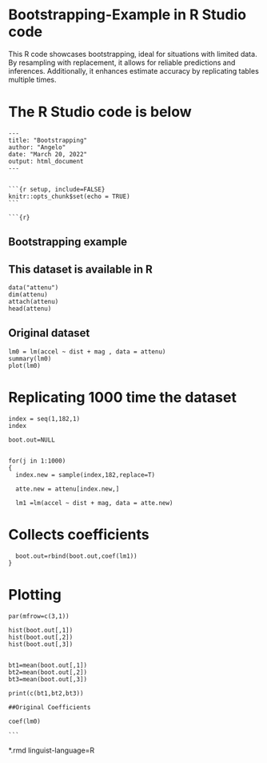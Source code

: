 # Bootstrapping-Example in R Studio code
This R code showcases bootstrapping, ideal for situations with limited data. By resampling with replacement, it allows for reliable predictions and inferences. Additionally, it enhances estimate accuracy by replicating tables multiple times.

# The R Studio code is below

    ---
    title: "Bootstrapping"
    author: "Angelo"
    date: "March 20, 2022"
    output: html_document
    ---


    ```{r setup, include=FALSE}
    knitr::opts_chunk$set(echo = TRUE)
    ```

    ```{r}
## Bootstrapping example
## This dataset is available in R
    
    data("attenu")
    dim(attenu)
    attach(attenu)
    head(attenu)
    
## Original dataset
    
    lm0 = lm(accel ~ dist + mag , data = attenu)
    summary(lm0)
    plot(lm0)
    
# Replicating 1000 time the dataset 
    
    index = seq(1,182,1)
    index
    
    boot.out=NULL
    
    
    for(j in 1:1000)
    {
      index.new = sample(index,182,replace=T)
      
      atte.new = attenu[index.new,]
      
      lm1 =lm(accel ~ dist + mag, data = atte.new)
      
# Collects coefficients
      
      boot.out=rbind(boot.out,coef(lm1))
    }
    
    
    
# Plotting 
    
    par(mfrow=c(3,1))
    
    hist(boot.out[,1])
    hist(boot.out[,2])
    hist(boot.out[,3])
    
    
    bt1=mean(boot.out[,1])
    bt2=mean(boot.out[,2])
    bt3=mean(boot.out[,3])
    
    print(c(bt1,bt2,bt3))
    
    ##Original Coefficients
    
    coef(lm0)
    
    ```
*.rmd linguist-language=R
